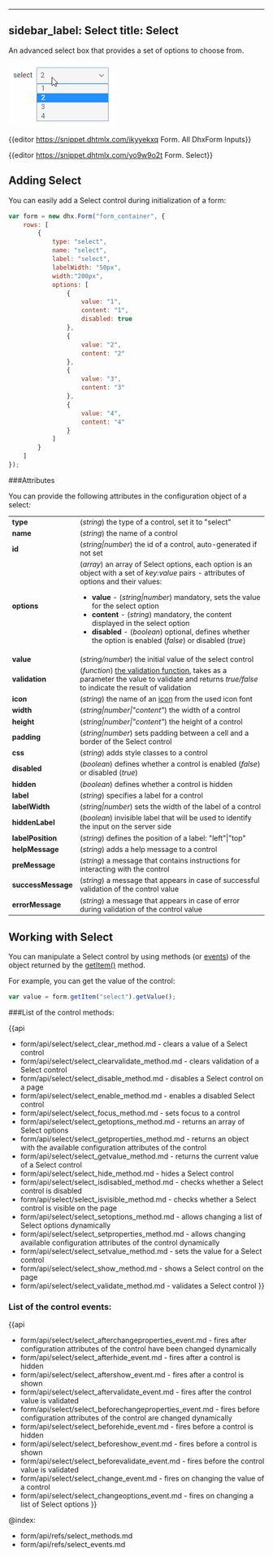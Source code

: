 
---
sidebar_label: Select
title: Select
---          

An advanced select box that provides a set of options to choose from.

![Select control](../assets/form/form_select.png)

{{editor    https://snippet.dhtmlx.com/ikyyekxq	Form. All DhxForm Inputs}}

{{editor	https://snippet.dhtmlx.com/yo9w9o2t	Form. Select}}


Adding Select
------------

You can easily add a Select control during initialization of a form:

~~~js
var form = new dhx.Form("form_container", {
	rows: [
    	{
        	type: "select",
            name: "select",
        	label: "select",
        	labelWidth: "50px",
        	width:"200px",
        	options: [
        		{
        			value: "1",
        			content: "1",
					disabled: true
        		},
        		{
        			value: "2",
        			content: "2"
        		},
        		{
        			value: "3",
        			content: "3"
        		},
        		{
        			value: "4",
        			content: "4"
        		}
        	]        
        }  
    ]
});
~~~

###Attributes

You can provide the following attributes in the configuration object of a select:

<table class="webixdoc_links">
	<tbody>
    	<tr>
			<td class="webixdoc_links0"><b>type</b></td>
			<td>(<i>string</i>) the type of a control, set it to "select" </td>
		</tr>
		<tr>
			<td class="webixdoc_links0"><b>name</b></td>
			<td>(<i>string</i>) the name of a control </td>
		</tr>
		<tr>
			<td class="webixdoc_links0"><b>id</b></td>
			<td>(<i>string|number</i>) the id of a control, auto-generated if not set </td>
		</tr>
       	<tr>
			<td class="webixdoc_links0"><b>options</b></td>
			<td>(<i>array</i>) an array of Select options, each option is an object with a set of <i>key:value</i> pairs - attributes of options and their values:
            	<ul>
                	<li><b>value</b> - (<i>string|number</i>) mandatory, sets the value for the select option</li>
                    <li><b>content</b> - (<i>string</i>) mandatory, the content displayed in the select option</li>
					<li><b>disabled</b> - (<i>boolean</i>) optional, defines whether the option is enabled (<i>false</i>) or disabled (<i>true</i>) </li>
                </ul>
            </td>
		</tr>
		<tr>
			<td class="webixdoc_links0"><b>value</b></td>
			<td>(<i>string/number</i>) the initial value of the select control </td>
		</tr>
		<tr>
			<td class="webixdoc_links0"><b>validation</b></td>
			<td>(<i>function</i>) <a href="https://docs.dhtmlx.com/suite/form__work_with_form.html#validatingform">the validation function</a>, takes as a parameter the value to validate and returns <i>true/false</i> to indicate the result of validation</td>
		</tr>
		<tr>
			<td class="webixdoc_links0"><b>icon</b></td>
			<td>(<i>string</i>) the name of an <a href="https://docs.dhtmlx.com/suite/helpers__icon.html">icon</a> from the used icon font</td>
		</tr>
		<tr>
			<td class="webixdoc_links0"><b>width</b></td>
			<td>(<i>string|number|"content"</i>) the width of a control</td>
		</tr>
		<tr>
			<td class="webixdoc_links0"><b>height</b></td>
			<td>(<i>string|number|"content"</i>) the height of a control</td>
		</tr>
         <tr>
			<td class="webixdoc_links0"><b>padding</b></td>
			<td>(<i>string|number</i>) sets padding between a cell and a border of the Select control</td>
		</tr>	
		<tr>
			<td class="webixdoc_links0"><b>css</b></td>
			<td>(<i>string</i>) adds style classes to a control</td>
		</tr>
		<tr>
			<td class="webixdoc_links0"><b>disabled</b></td>
			<td>(<i>boolean</i>) defines whether a control is enabled (<i>false</i>) or disabled (<i>true</i>)</td>
		</tr>
		<tr>
			<td class="webixdoc_links0"><b>hidden</b></td>
			<td>(<i>boolean</i>) defines whether a control is hidden</td>
		</tr>
		<tr>
			<td class="webixdoc_links0"><b>label</b></td>
			<td>(<i>string</i>) specifies a label for a control</td>
		</tr>
		<tr>
			<td class="webixdoc_links0"><b>labelWidth</b></td>
			<td>(<i>string|number</i>) sets the width of the label of a control</td>
		</tr>
		<tr>
			<td class="webixdoc_links0"><b>hiddenLabel</b></td>
			<td>(<i>boolean</i>) invisible label that will be used to identify the input on the server side</td>
		</tr>
		<tr>
			<td class="webixdoc_links0"><b>labelPosition</b></td>
			<td>(<i>string</i>) defines the position of a label: "left"|"top"</td>
		</tr>
		<tr>
			<td class="webixdoc_links0"><b>helpMessage</b></td>
			<td>(<i>string</i>) adds a help message to a control</td>
		</tr>
		<tr>
			<td class="webixdoc_links0"><b>preMessage</b></td>
			<td>(<i>string</i>) a message that contains instructions for interacting with the control</td>
		</tr>
		<tr>
			<td class="webixdoc_links0"><b>successMessage</b></td>
			<td>(<i>string</i>) a message that appears in case of successful validation of the control value</td>
		</tr>
		<tr>
			<td class="webixdoc_links0"><b>errorMessage</b></td>
			<td>(<i>string</i>) a message that appears in case of error during validation of the control value</td>
		</tr>
    </tbody>
</table>


Working with Select
----------------------

You can manipulate a Select control by using methods (or [events](#eventhandling)) of the object returned by the [getItem()](form/api/form_getitem_method.md) method.

For example, you can get the value of the control:

~~~js
var value = form.getItem("select").getValue();
~~~

###List of the control methods:

{{api
- form/api/select/select_clear_method.md - clears a value of a Select control
- form/api/select/select_clearvalidate_method.md - clears validation of a Select control
- form/api/select/select_disable_method.md - disables a Select control on a page
- form/api/select/select_enable_method.md - enables a disabled Select control
- form/api/select/select_focus_method.md - sets focus to a control
- form/api/select/select_getoptions_method.md - returns an array of Select options
- form/api/select/select_getproperties_method.md - returns an object with the available configuration attributes of the control
- form/api/select/select_getvalue_method.md - returns the current value of a Select control
- form/api/select/select_hide_method.md - hides a Select control
- form/api/select/select_isdisabled_method.md - checks whether a Select control is disabled
- form/api/select/select_isvisible_method.md - checks whether a Select control is visible on the page
- form/api/select/select_setoptions_method.md - allows changing a list of Select options dynamically
- form/api/select/select_setproperties_method.md - allows changing available configuration attributes of the control dynamically
- form/api/select/select_setvalue_method.md - sets the value for a Select control
- form/api/select/select_show_method.md - shows a Select control on the page
- form/api/select/select_validate_method.md - validates a Select control
}}

<h3 id="eventhandling">List of the control events:</h3>

{{api
- form/api/select/select_afterchangeproperties_event.md - fires after configuration attributes of the control have been changed dynamically
- form/api/select/select_afterhide_event.md - fires after a control is hidden
- form/api/select/select_aftershow_event.md - fires after a control is shown
- form/api/select/select_aftervalidate_event.md - fires after the control value is validated
- form/api/select/select_beforechangeproperties_event.md - fires before configuration attributes of the control are changed dynamically
- form/api/select/select_beforehide_event.md - fires before a control is hidden
- form/api/select/select_beforeshow_event.md - fires before a control is shown
- form/api/select/select_beforevalidate_event.md - fires before the control value is validated
- form/api/select/select_change_event.md - fires on changing the value of a control
- form/api/select/select_changeoptions_event.md - fires on changing a list of Select options
}}


@index:
- form/api/refs/select_methods.md
- form/api/refs/select_events.md